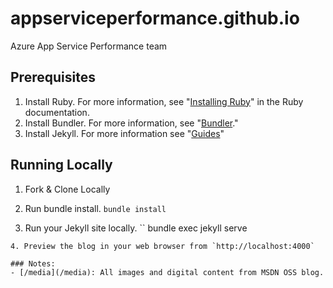 # appserviceperformance.github.io
Azure App Service Performance team

## Prerequisites
1. Install Ruby. For more information, see "[Installing Ruby](https://www.ruby-lang.org/en/documentation/installation/)" in the Ruby documentation.
2. Install Bundler. For more information, see "[Bundler](https://bundler.io/)."
3. Install Jekyll. For more information see "[Guides](https://jekyllrb.com/docs/installation/)"

## Running Locally
1. Fork & Clone Locally
2. Run bundle install.
``
bundle install
``

3. Run your Jekyll site locally.
``
bundle exec jekyll serve

```
4. Preview the blog in your web browser from `http://localhost:4000`

### Notes:
- [/media](/media): All images and digital content from MSDN OSS blog.